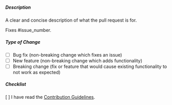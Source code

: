 ##### Description

A clear and concise description of what the pull request is for.

Fixes #issue_number.

##### Type of Change

-   [ ] Bug fix (non-breaking change which fixes an issue)
-   [ ] New feature (non-breaking change which adds functionality)
-   [ ] Breaking change (fix or feature that would cause existing functionality to not work as expected)

##### Checklist

[ ] I have read the [Contribution Guidelines](https://github.com/zyrouge/symphony/wiki/Contributions-Guidelines#pull-requests).
